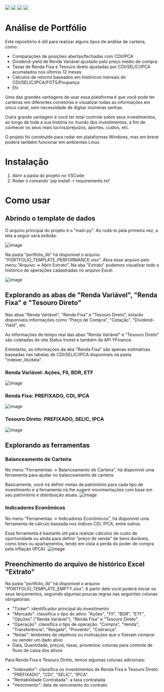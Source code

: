 [![](https://img.shields.io/static/v1?label=python&message=3.9&color=blue&logo=python)](https://docs.python.org/3/whatsnew/3.9.html)
[![](https://img.shields.io/static/v1?label=linter&message=pylint&color=green&logo=pylint)](https://github.com/PyCQA/pylint)
[![](https://img.shields.io/static/v1?label=security&message=bandit&color=yellow&logo=bandit)](https://github.com/PyCQA/bandit)
[![](https://img.shields.io/static/v1?label=testing&message=pytest&color=green&logo=pytest)](https://docs.pytest.org/en/latest/)

# **Análise de Portfólio**

Este repositório é útil para realizar alguns tipos de análise de carteira, como:
- Comparações de posições abertas/fechadas com CDI/IPCA
- Dividend-yield de Renda Variável ajustado pelo preço médio de compra
- Taxas de Renda Fixa e Tesouro direto ajustadas por CDI/SELIC/IPCA acumalados nos últimos 12 meses
- Cálculos de retorno baseados em históricos mensais de CDI/SELIC/IPCA/FGTS/Poupança
- Etc

Uma das grandes vantagens de usar essa plataforma é que você pode ter carteiras em diferentes corretoras e visualizar todas as informações em único canal, sem necessidade de digitar inúmeras senhas.

Outra grande vantagem é você ter total controle sobre seus investimentos, ao longo de toda a sua história no mundo dos investimentos, a fim de conhecer os seus reais lucros/prejuízos, aportes, custos, etc.

O projeto foi construído para rodar em plataformas Windows, mas em breve poderá também funcionar em ambientes Linux.


# **Instalação**

1. Abrir a pasta do projeto no VSCode
1. Rodar o comando 'pip install -r requirements.txt'


# **Como usar**
## **Abrindo o template de dados**
O arquivo principal do projeto é o "main.py". Ao rodá-lo pela primeira vez, a tela a seguir será exibida:

![image](https://user-images.githubusercontent.com/70613924/169663075-d2b07fbe-6e97-475e-a9d5-f269873d5d65.png)

Na pasta "portfolio_lib" há disponível o arquivo "PORTFOLIO_TEMPLATE_PERFORMANCE.xlsx". Abra esse arquivo pelo menu "Arquivo -> Abrir Extrato". Na aba "Extrato" podemos visualizar todo o histórico de operações cadastradas no arquivo Excel.

![image](https://user-images.githubusercontent.com/70613924/169663208-84436554-aa33-4bbd-ace1-0520ea7687c1.png)


## **Explorando as abas de "Renda Variável", "Renda Fixa" e "Tesouro Direto"**

Nas abas "Renda Variável", "Renda Fixa" e "Tesouro Direto", estarão disponíveis informações como "Preço de Compra", "Cotação", "Dividend-Yield", etc.

As informações de tempo real das abas "Renda Variável" e "Tesouro Direto" são coletadas do site Status Invest e também da API YFinance.

Entretanto, as informações da aba "Renda Fixa" são apenas estimativas baseadas nas tabelas de CDI/SELIC/IPCA disponíveis na pasta "indexer_lib/data".

### **Renda Variável: Ações, FII, BDR, ETF**
![image](https://user-images.githubusercontent.com/70613924/169663264-e85ee3c8-e358-4390-96fb-16c5123a78f7.png)

### **Renda Fixa: PREFIXADO, CDI, IPCA**
![image](https://user-images.githubusercontent.com/70613924/169663457-1cf382d2-ba40-451e-96aa-2a5e2e07bda2.png)

### **Tesouro Direto: PREFIXADO, SELIC, IPCA**
![image](https://user-images.githubusercontent.com/70613924/169663465-6add51b3-3819-49ba-8001-8206a7103841.png)


## **Explorando as ferramentas**

### **Balanceamento de Carteira**
No menu "Ferramentas -> Balanceamento de Carteira", há disponível uma ferramenta para ajudar no balanceamento de carteira.

Basicamente, você irá definir metas de patrimônio para cada tipo de investimento e a ferramenta irá lhe sugerir movimentações com base em seu patrimônio e distribuição atuais.
![image](https://user-images.githubusercontent.com/70613924/169664005-4328f4e0-7502-4a52-a9e5-220a313e6d91.png)

### **Indicadores Econômicos**
No menu "Ferramentas -> Indicadores Econômicos", há disponível uma ferramenta de cálculo baseada nos índices CDI, IPCA, entre outros.

Essa ferramenta é bastante útil para realizar cálculos de custo de oportunidade ou ainda para definir "preço de venda" de bens duráveis, como lotes ou apartamentos, tendo em vista a perda do poder de compra pela inflação (IPCA).
![image](https://user-images.githubusercontent.com/70613924/169663702-6b8a8f52-657f-4c2f-8be4-5f62a89b8bef.png)


## **Preenchimento do arquivo de histórico Excel "Extrato"**
Na pasta "portfolio_lib" há disponível o arquivo "PORTFOLIO_TEMPLATE_EMPTY.xlsx". A partir dele você poderá iniciar os seus lançamentos, seguindo algumas poucas regras nas seguintes colunas obrigatórias:
- "Ticker": identificador principal do investimento
- "Mercado": classifica o tipo do ativo: "Ações", "FII", "BDR", "ETF", "Opções" ("Renda Variável"), "Renda Fixa" e "Tesouro Direto".
- "Operação": classifica o tipo de operação: "Compra", "Venda", "Transferência", "Resgate", "Provento", "Cobrança".
- "Notas": lembretes de objetivos ou motivações que o fizeram comprar ou vender um dado ativo
- Data, Quantidade, preços, taxas, proventos: colunas para controle de fluxo de caixa dos ativos

Para Renda Fixa e Tesouro Direto, temos algumas colunas adicionais:
- "Indexador": classifica os investimentos de Renda Fixa e Tesouro Direto: "PREFIXADO", "CDI", "SELIC", "IPCA".
- "Rentabilidade Contratada": a taxa contratada
- "Vencimento": data de vencimento do contrato
